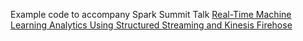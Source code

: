Example code to accompany Spark Summit Talk [Real-Time Machine Learning Analytics Using Structured Streaming and Kinesis Firehose](https://spark-summit.org/2017/events/real-time-machine-learning-analytics-using-structured-streaming-and-kinesis-firehose/)

